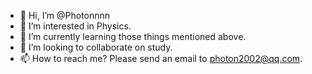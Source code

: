 - 👋 Hi, I’m @Photonnnn
- 👀 I’m interested in Physics.
- 🌱 I’m currently learning those things mentioned above.
- 💞️ I’m looking to collaborate on study.
- 📫 How to reach me? Please send an email to photon2002@qq.com.

<!---
Photonnnn/Photonnnn is a ✨ special ✨ repository because its `README.md` (this file) appears on your GitHub profile.
You can click the Preview link to take a look at your changes.
--->
